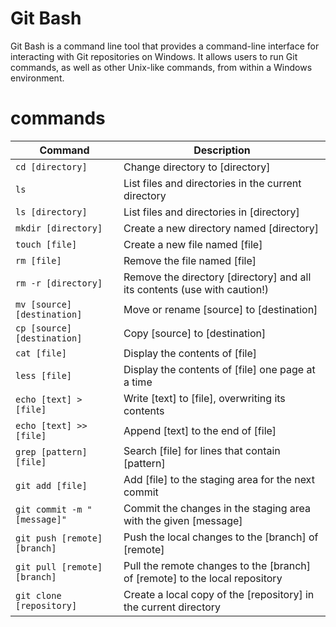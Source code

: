 <h1>Git Bash</h1>
Git Bash is a command line tool that provides a command-line interface for interacting with Git repositories on Windows. It allows users to run Git commands, as well as other Unix-like commands, from within a Windows environment.

# commands
| Command                 | Description                                                                                                                                                                                    |
|-------------------------|------------------------------------------------------------------------------------------------------------------------------------------------------------------------------------------------|
| `cd [directory]`          | Change directory to [directory]                                                                                                                                                               |
| `ls`                      | List files and directories in the current directory                                                                                                                                          |
| `ls [directory]`          | List files and directories in [directory]                                                                                                                                                     |
| `mkdir [directory]`       | Create a new directory named [directory]                                                                                                                                                      |
| `touch [file]`            | Create a new file named [file]                                                                                                                                                                |
| `rm [file]`               | Remove the file named [file]                                                                                                                                                                  |
| `rm -r [directory]`       | Remove the directory [directory] and all its contents (use with caution!)                                                                                                                     |
| `mv [source] [destination]` | Move or rename [source] to [destination]                                                                                                                                                        |
| `cp [source] [destination]` | Copy [source] to [destination]                                                                                                                                                                |
| `cat [file]`              | Display the contents of [file]                                                                                                                                                                |
| `less [file]`             | Display the contents of [file] one page at a time                                                                                                                                              |
| `echo [text] > [file]`    | Write [text] to [file], overwriting its contents                                                                                                                                               |
| `echo [text] >> [file]`   | Append [text] to the end of [file]                                                                                                                                                            |
| `grep [pattern] [file]`   | Search [file] for lines that contain [pattern]                                                                                                                                                 |
| `git add [file]`          | Add [file] to the staging area for the next commit                                                                                                                                              |
| `git commit -m "[message]"` | Commit the changes in the staging area with the given [message]                                                                                                                                   |
| `git push [remote] [branch]` | Push the local changes to the [branch] of [remote]                                                                                                                                               |
| `git pull [remote] [branch]` | Pull the remote changes to the [branch] of [remote] to the local repository                                                                                                                       |
| `git clone [repository]`  | Create a local copy of the [repository] in the current directory                                                                                                                              |
